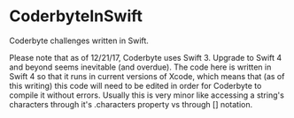 # CoderbyteInSwift
Coderbyte challenges written in Swift.

Please note that as of 12/21/17, Coderbyte uses Swift 3.  Upgrade to Swift 4 and beyond seems inevitable (and overdue).  The code here is written in Swift 4 so that it runs in current versions of Xcode, which means that (as of this writing) this code will need to be edited in order for Coderbyte to compile it without errors.  Usually this is very minor like accessing a string's characters through it's .characters property vs through [] notation.       
